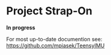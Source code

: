 # Project Strap-On

**In progress**

For most up-to-date documention see: https://github.com/mpiasek/TeensyIMU
